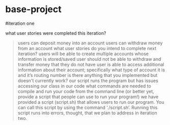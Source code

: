 # base-project

#iteration one

what user stories were completed this iteration?
> users can deposit money into an account 
> users can withdraw money from an account
what user stories do you intend to complete next iteration?
> users will be able to create multiple accounts whose information is stored/saved
> user should not be able to withdraw and transfer money that they do not have
> user is able to access additional information about their account; specifically what type of account it is and it’s routing number 
is there anything that you implemented but doesn't currently work?
> our script runs the program but has issues accessing our class in our code
what commands are needed to compile and run your code from the command line (or better yet, provide a script that people can use to run your program!)
> we have provided a script (script.sh) that allows users to run our program. You can call this script by using the command ‘./script.sh’. Running this script runs into errors, thought, that we plan to address in iteration two.

